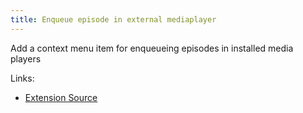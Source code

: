 ```yaml
---
title: Enqueue episode in external mediaplayer
---
```


Add a context menu item for enqueueing episodes in installed media players

Links:

-   [Extension Source](https://github.com/gpodder/gpodder/blob/master/share/gpodder/extensions/enqueue_in_mediaplayer.py)
